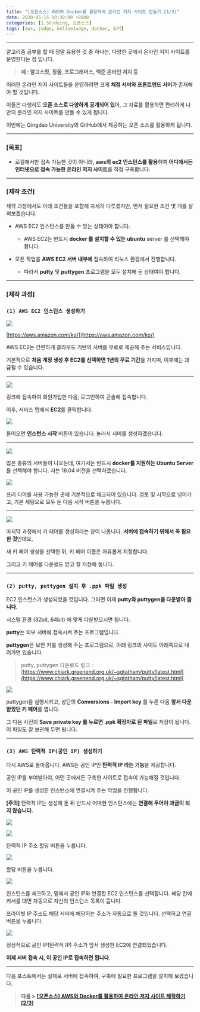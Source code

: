 ```yaml
---
title: "[오픈소스] AWS와 Docker를 활용하여 온라인 저지 사이트 만들기 [1/3]"
date: 2020-05-15 10:30:00 +0800
categories: [1.Studying, 오픈소스]
tags: [aws, judge, onlineJudge, docker, 도커]
---
```




------



알고리즘 공부를 할 때 정말 유용한 것 중 하나는, 다양한 곳에서 온라인 저지 사이트를 운영한다는 점 입니다.

> **예 : 알고스팟, 정올, 프로그래머스, 백준 온라인 저지 등**

이러한 온라인 저지 사이트들을 운영하려면 크게 **채점 서버와 프론트엔드 서버가** 존재해야 할 것입니다.

이들은 다행히도 **오픈 소스로 다양하게 공개되어 있**어, 그 자료를 활용하면 편리하게 나만의 온라인 저지 사이트를 만들 수 있게 됩니다.

이번에는 Qingdao University의 GitHub에서 제공하는 오픈 소스를 활용하게 됩니다.

------

### **[목표]**

* 로컬에서만 접속 가능한 것이 아니라, **aws의 ec2 인스턴스를 활용**하여 **어디에서든 인터넷으로 접속 가능한 온라인 저지 사이트**를 직접 구축합니다.

------

### **[제작 조건]**

제작 과정에서도 아래 조건들을 포함해 자세히 다루겠지만, 먼저 필요한 조건 몇 개를 살펴보겠습니다.

* AWS EC2 인스턴스를 만들 수 있는 상태여야 합니다.
  * AWS EC2는 반드시 **docker 를 설치할 수 있는** **ubuntu** server 를 선택해야 합니다.

* 모든 작업을 **AWS EC2 서버 내부에** 접속하여 리눅스 환경에서 진행합니다. 
  * 따라서 **putty** 및 **puttygen** 프로그램을 모두 설치해 둔 상태여야 합니다.

------

### **[제작 과정]**

### **`(1) AWS EC2 인스턴스 생성하기`**

![](https://i.imgur.com/fLtDYR8.png)

[https://aws.amazon.com/ko/](https://aws.amazon.com/ko/)

AWS EC2는 간편하게 클라우드 기반의 서버를 무료로 제공해 주는 서비스입니다.

기본적으로 **처음 계정 생성 후 EC2를 선택하면 1년의 무료 기간**을 가지며, 이후에는 과금될 수 있습니다.

------

![](https://i.imgur.com/HTY38ly.png)

링크에 접속하여 회원가입한 다음, 로그인하여 콘솔에 접속합니다.

이후, 서비스 탭에서 **EC2**를 클릭합니다.

![](https://i.imgur.com/Ogf40TR.png)

들어오면 **인스턴스 시작** 버튼이 있습니다. 눌러서 서버를 생성하겠습니다.

------

![](https://i.imgur.com/Gbn0tIK.png)

많은 종류의 서버들이 나오는데, 여기서는 반드시 **docker를 지원하는 Ubuntu Server**를 선택해야 합니다. 저는 18.04 버전을 선택하겠습니다.

![](https://i.imgur.com/xg9e5mV.png)

프리 티어를 사용 가능한 곳에 기본적으로 체크되어 있습니다. 검토 및 시작으로 넘어가고, 기본 세팅으로 모두 둔 다음 시작 버튼을 누릅니다.

------

![](https://i.imgur.com/pxdnNga.png)

마지막 과정에서 키 페어를 생성하라는 창이 나옵니다. **서버에 접속하기 위해서 꼭 필요한 것**인데요,

새 키 페어 생성을 선택한 뒤, 키 페어 이름은 자유롭게 지정합니다. 

그리고 키 페어를 다운로드 받고 잘 저장해 둡니다.

------

### **`(2) putty, puttygen 설치 후 .ppk 파일 생성`**

EC2 인스턴스가 생성되었을 것입니다. 그러면 이제 **putty와 puttygen을 다운받아 줍니다.**

시스템 환경 (32bit, 64bit) 에 맞게 다운받으시면 됩니다.

**putty**는 외부 서버에 접속시켜 주는 프로그램입니다.

**puttygen**은 보안 키를 생성해 주는 프로그램으로, 아래 링크의 사이트 아래쪽으로 내려가면 있습니다.

> putty, puttygen 다운로드 링크 : [https://www.chiark.greenend.org.uk/~sgtatham/putty/latest.html](https://www.chiark.greenend.org.uk/~sgtatham/putty/latest.html)

![](https://i.imgur.com/iEZvOs3.png)

puttygen을 실행시키고, 상단의 **Conversions - Import key** 를 누른 다음 **앞서 다운받았던 키 페어**를 엽니다.

그 다음 사진의 **Save private key 를 누르면 .ppk 확장자로 된 파일**로 저장이 됩니다. 이 파일도 잘 보관해 두면 됩니다.

------

### **`(3) AWS 탄력적 IP(공인 IP) 생성하기`**

다시 AWS로 돌아옵니다. AWS는 공인 IP인 **탄력적 IP 라는 기능**을 제공합니다.

공인 IP를 부여받아야, 어떤 곳에서든 구축한 사이트로 접속이 가능해질 것입니다.

이 공인 IP를 생성한 인스턴스에 연결시켜 주는 작업을 진행합니다.

**[주의]** 탄력적 IP는 생성해 둔 뒤 반드시 어떠한 인스턴스에는 **연결해 두어야 과금이 되지 않습니다.**

![](https://i.imgur.com/QqKEFmN.png)



![](https://i.imgur.com/dZRbdW0.png)

탄력적 IP 주소 할당 버튼을 누릅니다.

![](https://i.imgur.com/hpLxJej.png)

할당 버튼을 누릅니다.

![](https://i.imgur.com/fNex4SR.png)

인스턴스를 체크하고, 밑에서 공인 IP와 연결할 EC2 인스턴스를 선택합니다. 해당 칸에 커서를 대면 자동으로 자신의 인스턴스 목록이 뜹니다.

프라이빗 IP 주소도 해당 서버에 해당하는 주소가 자동으로 뜰 것입니다. 선택하고 연결 버튼을 누릅니다.

![](https://i.imgur.com/GuE07Uz.png)

정상적으로 공인 IP(탄력적 IP) 주소가 앞서 생성한 EC2에 연결되었습니다. 

**이제 서버 접속 시, 이 공인 IP로 접속하면 됩니다.**

------



다음 포스트에서는 실제로 서버에 접속하여, 구축에 필요한 프로그램을 설치해 보겠습니다.

> **다음 >** [**[오픈소스] AWS와 Docker를 활용하여 온라인 저지 사이트 제작하기 [2/3]**](https://chanhuiseok.github.io/posts/open-2/)